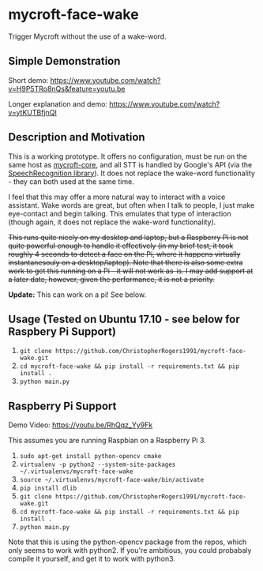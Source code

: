 # mycroft-face-wake

Trigger Mycroft without the use of a wake-word.

## Simple Demonstration
Short demo: https://www.youtube.com/watch?v=H9P5TRo8nQs&feature=youtu.be

Longer explanation and demo: https://www.youtube.com/watch?v=ytKUTBfjnQI

## Description and Motivation

This is a working prototype. It offers no configuration, must be run on the same host
as [mycroft-core](https://github.com/MycroftAI/mycroft-core), and all STT is handled
by Google's API (via the [SpeechRecognition library](https://pypi.python.org/pypi/SpeechRecognition/)).
It does not replace the wake-word functionality - they can both used at the same time.

I feel that this may offer a more natural way to interact with a voice assistant. Wake words are great,
but often when I talk to people, I just make eye-contact and begin talking. This emulates that type of
interaction (though again, it does not replace the wake-word functionality).

~~This runs quite nicely on my desktop and laptop, but a Raspberry Pi is not quite powerful enough to handle
it effectively (in my brief test, it took roughly 4 seconds to detect a face on the Pi, where it happens
virtually instantanesouly on a desktop/laptop). Note that there is also some extra work to get this running
on a Pi - it will not work as-is. I may add support at a later date, however, given the performance, it
is not a priority.~~

**Update:** This can work on a pi! See below.

## Usage (Tested on Ubuntu 17.10 - see below for Raspbery Pi Support)

1) `git clone https://github.com/ChristopherRogers1991/mycroft-face-wake.git`
2) `cd mycroft-face-wake && pip install -r requirements.txt && pip install .`
3) `python main.py`


## Raspberry Pi Support

Demo Video: https://youtu.be/RhQqz_Yy9Fk

This assumes you are running Raspbian on a Raspberry Pi 3.

1) `sudo apt-get install python-opencv cmake`
2) `virtualenv -p python2 --system-site-packages ~/.virtualenvs/mycroft-face-wake`
3) `source ~/.virtualenvs/mycroft-face-wake/bin/activate`
4) `pip install dlib`
5) `git clone https://github.com/ChristopherRogers1991/mycroft-face-wake.git`
6) `cd mycroft-face-wake && pip install -r requirements.txt && pip install .`
7) `python main.py`

Note that this is using the python-opencv package from the repos, which only seems to work with
python2. If you're ambitious, you could probabaly compile it yourself, and get it to work with
python3.
